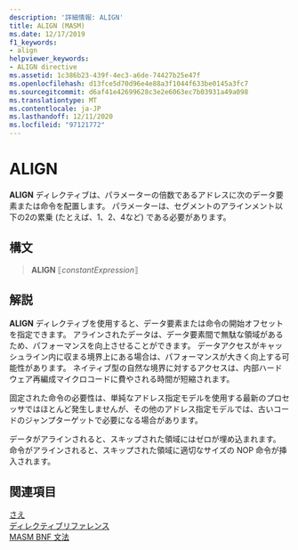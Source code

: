 ```yaml
---
description: '詳細情報: ALIGN'
title: ALIGN (MASM)
ms.date: 12/17/2019
f1_keywords:
- align
helpviewer_keywords:
- ALIGN directive
ms.assetid: 1c386b23-439f-4ec3-a6de-74427b25e47f
ms.openlocfilehash: d13fce5d70d96e4e88a3f1044f633be0145a3fc7
ms.sourcegitcommit: d6af41e42699628c3e2e6063ec7b03931a49a098
ms.translationtype: MT
ms.contentlocale: ja-JP
ms.lasthandoff: 12/11/2020
ms.locfileid: "97121772"
---
```

# <a name="align"></a>ALIGN

**ALIGN** ディレクティブは、パラメーターの倍数であるアドレスに次のデータ要素または命令を配置します。 パラメーターは、セグメントのアラインメント以下の2の累乗 (たとえば、1、2、4など) である必要があります。

## <a name="syntax"></a>構文

> **ALIGN** ⟦*constantExpression*⟧

## <a name="remarks"></a>解説

**ALIGN** ディレクティブを使用すると、データ要素または命令の開始オフセットを指定できます。 アラインされたデータは、データ要素間で無駄な領域があるため、パフォーマンスを向上させることができます。 データアクセスがキャッシュライン内に収まる境界上にある場合は、パフォーマンスが大きく向上する可能性があります。 ネイティブ型の自然な境界に対するアクセスは、内部ハードウェア再編成マイクロコードに費やされる時間が短縮されます。

固定された命令の必要性は、単純なアドレス指定モデルを使用する最新のプロセッサではほとんど発生しませんが、その他のアドレス指定モデルでは、古いコードのジャンプターゲットで必要になる場合があります。

データがアラインされると、スキップされた領域にはゼロが埋め込まれます。 命令がアラインされると、スキップされた領域に適切なサイズの NOP 命令が挿入されます。

## <a name="see-also"></a>関連項目

[さえ](even.md)\
[ディレクティブリファレンス](directives-reference.md)\
[MASM BNF 文法](masm-bnf-grammar.md)
